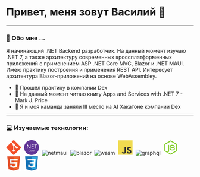 # Привет, меня зовут Василий 👋
---
### 💬 Обо мне ...

Я начинающий .NET Backend разработчик. На данный момент изучаю .NET 7, а также архитектуру современных кроссплатформенных приложений с применением ASP .NET Core MVC, Blazor и .NET MAUI. Имею практику построения и применения REST API. Интересует архитектура Blazor-приложений на основе WebAssembley.

- 🔭 Прошёл практику в компании Dex
- 🌱 На данный момент читаю книгу Apps and Services with .NET 7 - Mark J. Price
- 🥇 Я и моя каманда заняли III место на AI Хакатоне компании Dex
 

---

### 💻 Изучаемые технологии:

<div>
  <img src="https://github.com/devicons/devicon/blob/master/icons/git/git-original.svg" title="git" alt="git" width="40" height="40"/>&nbsp
  <img src="https://github.com/devicons/devicon/blob/master/icons/dotnetcore/dotnetcore-original.svg" title="net-core" alt="net-core" width="40" height="40"/>&nbsp
  <img src="https://styles.redditmedia.com/t5_2odyx7/styles/communityIcon_19sk0x18irz41.png" title="netmaui" alt="netmaui" width="40" height="40"/>&nbsp
  <img src="https://upload.wikimedia.org/wikipedia/commons/thumb/d/d0/Blazor.png/600px-Blazor.png" title="blazor" alt="blazor" width="40" height="40"/>&nbsp
  <img src="https://upload.wikimedia.org/wikipedia/commons/thumb/1/1f/WebAssembly_Logo.svg/1200px-WebAssembly_Logo.svg.png" title="wasm" alt="wasm" width="40" height="40"/>&nbsp
  <img src="https://github.com/devicons/devicon/blob/master/icons/javascript/javascript-original.svg" title="javascript" alt="javascript" width="40" height="40"/>&nbsp
  <img src="https://upload.wikimedia.org/wikipedia/commons/thumb/1/17/GraphQL_Logo.svg/2048px-GraphQL_Logo.svg.png" title="graphql" alt="graphql" width="40" height="40"/>&nbsp
  <img src="https://github.com/devicons/devicon/blob/master/icons/nodejs/nodejs-original.svg" title="nodejs" alt="nodejs" width="40" height="40"/>&nbsp
  <img src="https://github.com/devicons/devicon/blob/master/icons/html5/html5-original.svg" title="html5" alt="html5" width="40" height="40"/>&nbsp
  <img src="https://github.com/devicons/devicon/blob/master/icons/css3/css3-original.svg" title="css" alt="css" width="40" height="40"/>&nbsp
</div>


<!--
**MVasili34/MVasili34** is a ✨ _special_ ✨ repository because its `README.md` (this file) appears on your GitHub profile.

Here are some ideas to get you started:

- 🔭 I’m currently working on ...
- 🌱 I’m currently learning ...
- 👯 I’m looking to collaborate on ...
- 🤔 I’m looking for help with ...
- 💬 Ask me about ...
- 📫 How to reach me: ...
- 😄 Pronouns: ...
- ⚡ Fun fact: ...
-->
